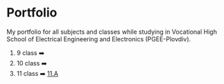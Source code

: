 # Portfolio
My portfolio for all subjects and classes while studying in Vocational High School of Electrical Engineering and Electronics (PGEE-Plovdiv).
1. 9 class ➡️
2. 10 class ➡️
3. 11 class ➡️ [11.A](https://github.com/BogoPetrov/Portfolio/tree/11.A)
